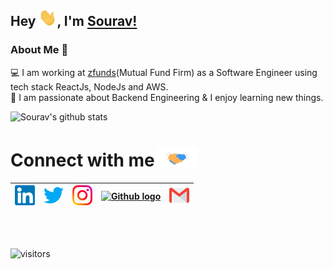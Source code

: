 

## Hey <img src="https://github.com/ManglaSourav/manglasourav/blob/master/Assets/Hi.gif" width="29px">, I'm [Sourav!](https://manglasourav.github.io)  

### About Me 🚀
💻  I am working at [zfunds](https://www.linkedin.com/company/zfunds/)(Mutual Fund Firm) as a Software Engineer using tech stack ReactJs, NodeJs and AWS. </br>
👨‍ I am passionate about Backend Engineering & I enjoy learning new things. </br>


![Sourav's github stats](https://github-readme-stats.vercel.app/api?username=manglasourav&show_icons=true&hide_border=true)
<br />


# Connect with me<img src="https://github.com/ManglaSourav/manglasourav/blob/master/Assets/Handshake.gif" height="32px">

|[<img src="https://github.com/ManglaSourav/manglasourav/blob/master/Assets/Linkedin.svg" alt="Linkedin Logo" width="32">](https://www.linkedin.com/in/souravmangla)|[<img src="https://github.com/manglasourav/manglasourav/blob/master/Assets/Twitter.svg" alt="Twitter Logo" width="32">](https://twitter.com/ManglaSourav) | [<img src="https://github.com/manglasourav/manglasourav/blob/master/Assets/Instagram.svg" alt="instagram logo" width="32">](https://www.instagram.com/)|[<img src="https://cdn.svgporn.com/logos/github-icon.svg" alt="Github logo" width="34">](https://github.com/manglasourav) |[<img src="https://github.com/manglasourav/manglasourav/blob/master/Assets/Gmail.svg" alt="Gmail logo" height="32">](mailto:mangla.sourav96@gmail.com)
|:---:|:---:|:---:|:---:|:---:|


<br>
<br>

![visitors](https://visitor-badge.laobi.icu/badge?page_id=manglasourav)
